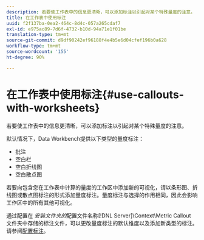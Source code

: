 ```yaml
---
description: 若要使工作表中的信息更清晰，可以添加标注以引起对某个特殊量度的注意。
title: 在工作表中使用标注
uuid: f2f137ba-0ea2-464c-8d4c-057a265cdaf7
exl-id: e975ac89-7d6f-4732-b10d-94a71e1f01be
translation-type: tm+mt
source-git-commit: d9df90242ef96188f4e4b5e6d04cfef196b0a628
workflow-type: tm+mt
source-wordcount: '155'
ht-degree: 90%

---
```


# 在工作表中使用标注{#use-callouts-with-worksheets}

若要使工作表中的信息更清晰，可以添加标注以引起对某个特殊量度的注意。

默认情况下，Data Workbench提供以下类型的量度标注：

* 批注
* 空白栏
* 空白折线图
* 空白散点图

若要向包含您在工作表中计算的量度的工作区中添加新的可视化，请以条形图、折线图或散点图标注的形式添加量度标注。量度标注与选择的作用相同，因此会影响工作区中的所有其他可视化。

通过配置在 *安装文件夹的*&#x200B;配置文件名称[!DNL Server]\Context\Metric Callout 文件夹中存储的标注文件，可以更改量度标注的默认维度以及添加新类型的标注。请参阅[配置标注](../../../../home/c-get-started/c-intf-anlys-ftrs/c-config-callouts.md#concept-f6e91e172f5e4c009245c9c549beb76a)。
